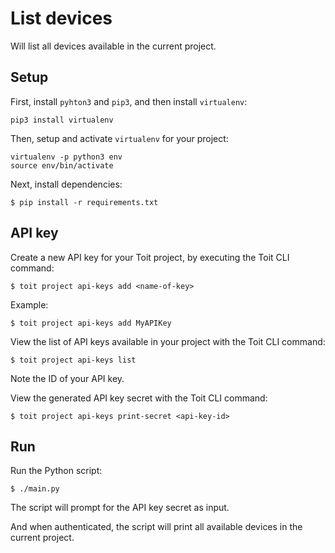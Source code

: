 # List devices

Will list all devices available in the current project.

## Setup

First, install `pyhton3` and `pip3`, and then install `virtualenv`:

    pip3 install virtualenv

Then, setup and activate `virtualenv` for your project:

    virtualenv -p python3 env
    source env/bin/activate


Next, install dependencies:
```
$ pip install -r requirements.txt
```

## API key

Create a new API key for your Toit project, by executing the Toit CLI command:

```
$ toit project api-keys add <name-of-key>
```

Example:

```
$ toit project api-keys add MyAPIKey
```

View the list of API keys available in your project with the Toit CLI command:

```
$ toit project api-keys list
```

Note the ID of your API key.

View the generated API key secret with the Toit CLI command:

```
$ toit project api-keys print-secret <api-key-id>
```

## Run

Run the Python script:

```
$ ./main.py
```

The script will prompt for the API key secret as input.

And when authenticated, the script will print all available devices in the current project.
